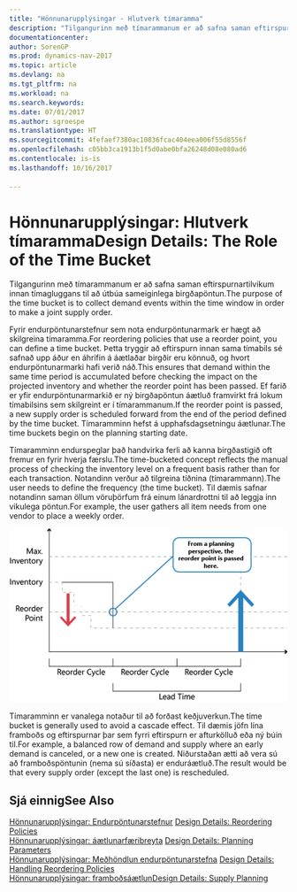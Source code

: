```yaml
---
title: "Hönnunarupplýsingar - Hlutverk tímaramma"
description: "Tilgangurinn með tímarammanum er að safna saman eftirspurnartilvikum innan tímagluggans til að útbúa sameiginlega birgðapöntun."
documentationcenter: 
author: SorenGP
ms.prod: dynamics-nav-2017
ms.topic: article
ms.devlang: na
ms.tgt_pltfrm: na
ms.workload: na
ms.search.keywords: 
ms.date: 07/01/2017
ms.author: sgroespe
ms.translationtype: HT
ms.sourcegitcommit: 4fefaef7380ac10836fcac404eea006f55d8556f
ms.openlocfilehash: c05bb3ca1913b1f5d0abe0bfa26248d08e080ad6
ms.contentlocale: is-is
ms.lasthandoff: 10/16/2017

---
```

# <a name="design-details-the-role-of-the-time-bucket"></a><span data-ttu-id="30ca4-103">Hönnunarupplýsingar: Hlutverk tímaramma</span><span class="sxs-lookup"><span data-stu-id="30ca4-103">Design Details: The Role of the Time Bucket</span></span>
<span data-ttu-id="30ca4-104">Tilgangurinn með tímarammanum er að safna saman eftirspurnartilvikum innan tímagluggans til að útbúa sameiginlega birgðapöntun.</span><span class="sxs-lookup"><span data-stu-id="30ca4-104">The purpose of the time bucket is to collect demand events within the time window in order to make a joint supply order.</span></span>  
  
 <span data-ttu-id="30ca4-105">Fyrir endurpöntunarstefnur sem nota endurpöntunarmark er hægt að skilgreina tímaramma.</span><span class="sxs-lookup"><span data-stu-id="30ca4-105">For reordering policies that use a reorder point, you can define a time bucket.</span></span> <span data-ttu-id="30ca4-106">Þetta tryggir að eftirspurn innan sama tímabils sé safnað upp áður en áhrifin á áætlaðar birgðir eru könnuð, og hvort endurpöntunarmarki hafi verið náð.</span><span class="sxs-lookup"><span data-stu-id="30ca4-106">This ensures that demand within the same time period is accumulated before checking the impact on the projected inventory and whether the reorder point has been passed.</span></span> <span data-ttu-id="30ca4-107">Ef farið er yfir endurpöntunarmarkið er ný birgðapöntun áætluð framvirkt frá lokum tímabilsins sem skilgreint er í tímarammanum.</span><span class="sxs-lookup"><span data-stu-id="30ca4-107">If the reorder point is passed, a new supply order is scheduled forward from the end of the period defined by the time bucket.</span></span> <span data-ttu-id="30ca4-108">Tímaramminn hefst á upphafsdagsetningu áætlunar.</span><span class="sxs-lookup"><span data-stu-id="30ca4-108">The time buckets begin on the planning starting date.</span></span>  
  
 <span data-ttu-id="30ca4-109">Tímaramminn endurspeglar það handvirka ferli að kanna birgðastigið oft fremur en fyrir hverja færslu.</span><span class="sxs-lookup"><span data-stu-id="30ca4-109">The time-bucketed concept reflects the manual process of checking the inventory level on a frequent basis rather than for each transaction.</span></span> <span data-ttu-id="30ca4-110">Notandinn verður að tilgreina tíðnina (tímarammann).</span><span class="sxs-lookup"><span data-stu-id="30ca4-110">The user needs to define the frequency (the time bucket).</span></span> <span data-ttu-id="30ca4-111">Til dæmis safnar notandinn saman öllum vöruþörfum frá einum lánardrottni til að leggja inn vikulega pöntun.</span><span class="sxs-lookup"><span data-stu-id="30ca4-111">For example, the user gathers all item needs from one vendor to place a weekly order.</span></span>  
  
 ![](media/nav_app_supply_planning_2_reorder_cycle.png "NAV_APP_supply_planning_2_reorder_cycle")  
  
 <span data-ttu-id="30ca4-112">Tímaramminn er vanalega notaður til að forðast keðjuverkun.</span><span class="sxs-lookup"><span data-stu-id="30ca4-112">The time bucket is generally used to avoid a cascade effect.</span></span> <span data-ttu-id="30ca4-113">Til dæmis jöfn lína framboðs og eftirspurnar þar sem fyrri eftirspurn er afturkölluð eða ný búin til.</span><span class="sxs-lookup"><span data-stu-id="30ca4-113">For example, a balanced row of demand and supply where an early demand is canceled, or a new one is created.</span></span> <span data-ttu-id="30ca4-114">Niðurstaðan ætti að vera sú að framboðspöntunin (nema sú síðasta) er enduráætluð.</span><span class="sxs-lookup"><span data-stu-id="30ca4-114">The result would be that every supply order (except the last one) is rescheduled.</span></span>  
  
## <a name="see-also"></a><span data-ttu-id="30ca4-115">Sjá einnig</span><span class="sxs-lookup"><span data-stu-id="30ca4-115">See Also</span></span>  
 <span data-ttu-id="30ca4-116">[Hönnunarupplýsingar: Endurpöntunarstefnur](design-details-reordering-policies.md) </span><span class="sxs-lookup"><span data-stu-id="30ca4-116">[Design Details: Reordering Policies](design-details-reordering-policies.md) </span></span>  
 <span data-ttu-id="30ca4-117">[Hönnunarupplýsingar: áætlunarfæribreyta](design-details-planning-parameters.md) </span><span class="sxs-lookup"><span data-stu-id="30ca4-117">[Design Details: Planning Parameters](design-details-planning-parameters.md) </span></span>  
 <span data-ttu-id="30ca4-118">[Hönnunarupplýsingar: Meðhöndlun endurpöntunarstefna](design-details-handling-reordering-policies.md) </span><span class="sxs-lookup"><span data-stu-id="30ca4-118">[Design Details: Handling Reordering Policies](design-details-handling-reordering-policies.md) </span></span>  
 [<span data-ttu-id="30ca4-119">Hönnunarupplýsingar: framboðsáætlun</span><span class="sxs-lookup"><span data-stu-id="30ca4-119">Design Details: Supply Planning</span></span>](design-details-supply-planning.md)
